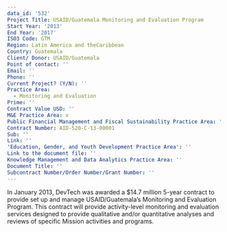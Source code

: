 ```yaml
---
data_id: '532'
Project Title: USAID/Guatemala Monitoring and Evaluation Program
Start Year: '2013'
End Year: '2017'
ISO3 Code: GTM
Region: Latin America and theCaribbean
Country: Guatemala
Client/ Donor: USAID/Guatemala
Point of contact: ''
Email: ''
Phone: ''
Current Project? (Y/N): ''
Practice Area:
  - Monitoring and Evaluation
Prime: ''
Contract Value USD: ''
M&E Practice Area: x
Public Financial Management and Fiscal Sustainability Practice Area: ''
Contract Number: AID-520-C-13-00001
Sub: ''
Link: ''
'Education, Gender, and Youth Development Practice Area': ''
Link to the document file: ''
Knowledge Management and Data Analytics Practice Area: ''
Document Title: ''
Subcontract Number/Order Number/Grant Number: ''
---
```

In January 2013, DevTech was awarded a $14.7 million 5-year contract to provide set up and manage USAID/Guatemala’s Monitoring and Evaluation Program. This contract will provide activity-level monitoring and evaluation services designed to provide qualitative and/or quantitative analyses and reviews of specific Mission activities and programs.
